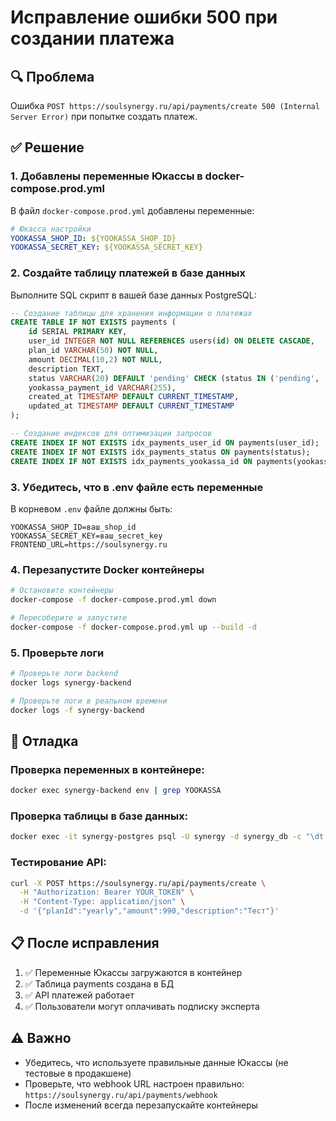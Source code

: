 # Исправление ошибки 500 при создании платежа

## 🔍 Проблема
Ошибка `POST https://soulsynergy.ru/api/payments/create 500 (Internal Server Error)` при попытке создать платеж.

## ✅ Решение

### 1. Добавлены переменные Юкассы в docker-compose.prod.yml

В файл `docker-compose.prod.yml` добавлены переменные:
```yaml
# Юкасса настройки
YOOKASSA_SHOP_ID: ${YOOKASSA_SHOP_ID}
YOOKASSA_SECRET_KEY: ${YOOKASSA_SECRET_KEY}
```

### 2. Создайте таблицу платежей в базе данных

Выполните SQL скрипт в вашей базе данных PostgreSQL:

```sql
-- Создание таблицы для хранения информации о платежах
CREATE TABLE IF NOT EXISTS payments (
    id SERIAL PRIMARY KEY,
    user_id INTEGER NOT NULL REFERENCES users(id) ON DELETE CASCADE,
    plan_id VARCHAR(50) NOT NULL,
    amount DECIMAL(10,2) NOT NULL,
    description TEXT,
    status VARCHAR(20) DEFAULT 'pending' CHECK (status IN ('pending', 'succeeded', 'failed', 'canceled')),
    yookassa_payment_id VARCHAR(255),
    created_at TIMESTAMP DEFAULT CURRENT_TIMESTAMP,
    updated_at TIMESTAMP DEFAULT CURRENT_TIMESTAMP
);

-- Создание индексов для оптимизации запросов
CREATE INDEX IF NOT EXISTS idx_payments_user_id ON payments(user_id);
CREATE INDEX IF NOT EXISTS idx_payments_status ON payments(status);
CREATE INDEX IF NOT EXISTS idx_payments_yookassa_id ON payments(yookassa_payment_id);
```

### 3. Убедитесь, что в .env файле есть переменные

В корневом `.env` файле должны быть:
```env
YOOKASSA_SHOP_ID=ваш_shop_id
YOOKASSA_SECRET_KEY=ваш_secret_key
FRONTEND_URL=https://soulsynergy.ru
```

### 4. Перезапустите Docker контейнеры

```bash
# Остановите контейнеры
docker-compose -f docker-compose.prod.yml down

# Пересоберите и запустите
docker-compose -f docker-compose.prod.yml up --build -d
```

### 5. Проверьте логи

```bash
# Проверьте логи backend
docker logs synergy-backend

# Проверьте логи в реальном времени
docker logs -f synergy-backend
```

## 🔧 Отладка

### Проверка переменных в контейнере:
```bash
docker exec synergy-backend env | grep YOOKASSA
```

### Проверка таблицы в базе данных:
```bash
docker exec -it synergy-postgres psql -U synergy -d synergy_db -c "\dt payments"
```

### Тестирование API:
```bash
curl -X POST https://soulsynergy.ru/api/payments/create \
  -H "Authorization: Bearer YOUR_TOKEN" \
  -H "Content-Type: application/json" \
  -d '{"planId":"yearly","amount":990,"description":"Тест"}'
```

## 📋 После исправления

1. ✅ Переменные Юкассы загружаются в контейнер
2. ✅ Таблица payments создана в БД
3. ✅ API платежей работает
4. ✅ Пользователи могут оплачивать подписку эксперта

## ⚠️ Важно

- Убедитесь, что используете правильные данные Юкассы (не тестовые в продакшене)
- Проверьте, что webhook URL настроен правильно: `https://soulsynergy.ru/api/payments/webhook`
- После изменений всегда перезапускайте контейнеры
